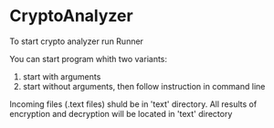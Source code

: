# CryptoAnalyzer
To start crypto analyzer run Runner

You can start program whith two variants:
1) start with arguments
2) start without arguments, then follow instruction in command line

Incoming files (.text files) shuld be in 'text' directory. All results of encryption and decryption will be located in 'text' directory
